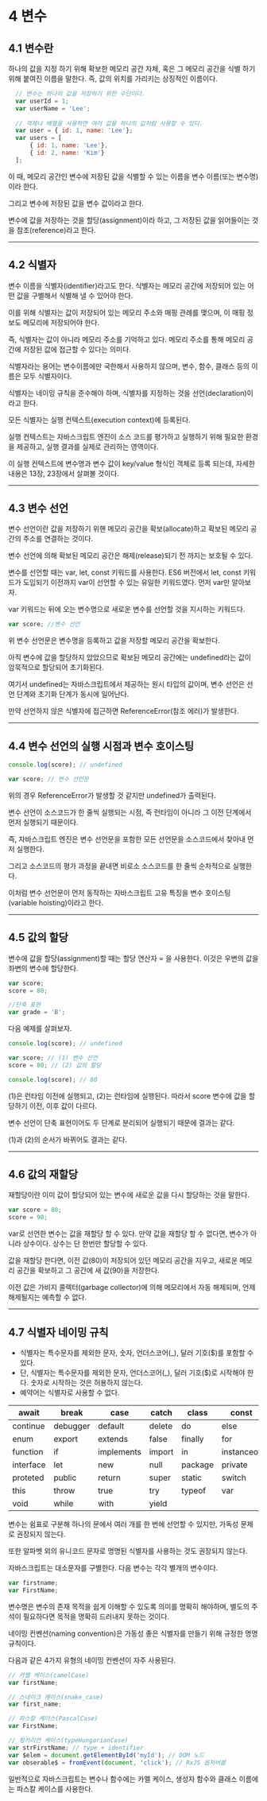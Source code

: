 # 4 변수

## 4.1 변수란

하나의 값을 지정 하기 위해 확보한 메모리 공간 자체, 혹은 그 메모리 공간을 식별 하기 위해 붙여진 이름을 말한다. 즉, 값의 위치를 가리키는 상징적인 이름이다.

```javascript
  // 변수는 하나의 값을 저장하기 위한 수단이다.
  var userId = 1;
  var userName = 'Lee';
  
  // 객체나 배열을 사용하면 여러 값을 하나의 값처럼 사용할 수 있다.
  var user = { id: 1, name: 'Lee'};
  var users = [
      { id: 1, name: 'Lee'},
      { id: 2, name: 'Kim'}      
  ];
```

이 때, 메모리 공간인 변수에 저장된 값을 식별할 수 있는 이름을 변수 이름(또는 변수명)이라 한다.

그리고 변수에 저장된 값을 변수 값이라고 한다.

변수에 값을 저장하는 것을 할당(assignment)이라 하고, 그 저장된 값을 읽어들이는 것을 참조(reference)라고 한다.

--------

## 4.2 식별자

변수 이름을 식별자(identifier)라고도 한다. 식별자는 메모리 공간에 저장되어 있는 어떤 값을 구별해서 식별해 낼 수 있어야 한다.

이를 위해 식별자는 값이 저장되어 있는 메모리 주소와 매핑 관례를 맺으며, 이 매핑 정보도 메모리에 저장되어야 한다.

즉, 식별자는 값이 아니라 메모리 주소를 기억하고 있다. 메모리 주소를 통해 메모리 공간에 저장된 값에 접근할 수 있다는 의미다.

식별자라는 용어는 변수이름에만 국한해서 사용하지 않으며, 변수, 함수, 클래스 등의 이름은 모두 식별자이다.

식별자는 네이밍 규칙을 준수해야 하며, 식별자를 지정하는 것을 선언(declaration)이라고 한다.

모든 식별자는 실행 컨텍스트(execution context)에 등록된다.

실행 컨텍스트는 자바스크립트 엔진이 소스 코드를 평가하고 실행하기 위해 필요한 환경을 제공하고, 실행 결과를 실제로 관리하는 영역이다.

이 실행 컨텍스트에 변수명과 변수 값이 key/value 형식인 객체로 등록 되는데, 자세한 내용은 13장, 23장에서 살펴볼 것이다.

----

## 4.3 변수 선언

변수 선언이란 값을 저장하기 위핸 메모리 공간을 확보(allocate)하고 확보된 메모리 공간의 주소를 연결하는 것이다.

변수 선언에 의해 확보된 메모리 공간은 해제(release)되기 전 까지는 보호될 수 있다.

변수를 선언할 때는 var, let, const 키워드를 사용한다. 
ES6 버전에서 let, const 키워드가 도입되기 이전까지 var이 선언할 수 있는 유일한 키워드였다. 먼저 var만 알아보자.

var 키워드는 뒤에 오는 변수명으로 새로운 변수를 선언할 것을 지시하는 키워드다.

```javascript
var score; //변수 선언
```

위 변수 선언문은 변수명을 등록하고 값을 저장할 메모리 공간을 확보한다.

아직 변수에 값을 할당하지 았았으므로 확보된 메모리 공간에는 undefined라는 값이 암묵적으로 할당되어 초기화된다.

여기서 undefined는 자바스크립트에서 제공하는 원시 타입의 값이며, 변수 선언은 선언 단계와 초기화 단계가 동시에 일어난다.

만약 선언하지 않은 식별자에 접근하면 ReferenceError(참조 에러)가 발생한다.

------

## 4.4 변수 선언의 실행 시점과 변수 호이스팅

```javascript
console.log(score); // undefined

var score; // 변수 선언문
```

위의 경우 ReferenceError가 발생할 것 같지만 undefined가 출력된다.

변수 선언이 소스코드가 한 줄씩 실행되는 시점, 즉 런타임이 아니라 그 이전 단계에서 먼저 실행되기 때문이다.

즉, 자바스크립트 엔진은 변수 선언문을 포함한 모든 선언문을 소스코드에서 찾아내 먼저 실행한다.

그리고 소스코드의 평가 과정을 끝내면 비로소 소스코드를 한 줄씩 순차적으로 실행한다.

이처럼 변수 선언문이 먼저 동작하는 자바스크립트 고유 특징을 변수 호이스팅(variable hoisting)이라고 한다.

-----

## 4.5 값의 할당

변수에 값을 할당(assignment)할 때는 할당 연산자 = 을 사용한다. 이것은 우변의 값을 좌변의 변수에 할당한다.

```javascript
var score;
score = 80;

//단축 표현
var grade = 'B';
```

다음 예제를 살펴보자.

```javascript
console.log(score); // undefined

var score; // (1) 변수 선언
score = 80; // (2) 값의 할당

console.log(score); // 80
```

(1)은 런타임 이전에 실행되고, (2)는 런타임에 실행된다. 따라서 score 변수에 값을 할당하기 이전, 이후 값이 다르다.

변수 선언이 단축 표현이어도 두 단계로 분리되어 실행되기 때문에 결과는 같다.

(1)과 (2)의 순서가 바뀌어도 결과는 같다.

------

## 4.6 값의 재할당

재할당이란 이미 값이 할당되어 있는 변수에 새로운 값을 다시 할당하는 것을 말한다.

```javascript
var score = 80;
score = 90;
```

var로 선언한 변수는 값을 재할당 할 수 있다. 만약 값을 재할당 할 수 없다면, 변수가 아니라 상수이다. 상수는 단 한번만 할당할 수 있다.

값을 재할당 한다면, 이전 값(80)이 저장되어 있던 메모리 공간을 지우고, 새로운 메모리 공간을 확보하고 그 공간에 새 값(90)을 저장한다.

이전 값은 가비지 콜렉터(garbage collector)에 의해 메모리에서 자동 해제되며, 언제 해제될지는 예측할 수 없다.

-----

## 4.7 식별자 네이밍 규칙

* 식별자는 특수문자를 제외한 문자, 숫자, 언더스코어(_), 달러 기호($)를 포함할 수 있다.
* 단, 식별자는 특수문자를 제외한 문자, 언더스코어(_), 달러 기호($)로 시작해야 한다. 숫자로 시작하는 것은 허용하지 않는다.
* 예약어는 식별자로 사용할 수 없다.

| await     | break    | case       | catch  | class   | const      |
|-----------|----------|------------|--------|---------|------------|
| continue  | debugger | default    | delete | do      | else       |
| enum      | export   | extends    | false  | finally | for        |
| function  | if       | implements | import | in      | instanceof |
| interface | let      | new        | null   | package | private    |
| proteted  | public   | return     | super  | static  | switch     |
| this      | throw    | true       | try    | typeof  | var        |
| void      | while    | with       | yield  |         |            |

변수는 쉼표로 구분해 하나의 문에서 여러 개를 한 번에 선언할 수 있지만, 가독성 문제로 권장되지 않는다.

또한 알파벳 외의 유니코드 문자로 명명된 식별자를 사용하는 것도 권장되지 않는다.

자바스크립트는 대소문자를 구별한다. 다음 변수는 각각 별개의 변수이다.

```javascript
var firstname;
var FirstName;
```

변수명은 변수의 존재 목적을 쉽게 이해할 수 있도록 의미를 명확히 해야하며, 별도의 주석이 필요하다면 목적을 명확히 드러내지 못하는 것이다.

네이밍 컨벤션(naming convention)은 가동성 좋은 식별자를 만들기 위해 규정한 명명 규칙이다.

다음과 같은 4가지 유형의 네이밍 컨벤션이 자주 사용된다.

```javascript
// 카멜 케이스(camelCase)
var firstName;

// 스네이크 케이스(snake_case)
var first_name;

// 파스칼 케이스(PascalCase)
var FirstName;

// 헝카리언 케이스(typeHungarianCase)
var strFirstName; // type + identifier
var $elem = document.getElementById('myId'); // DOM 노드
var obserable$ = fromEvent(document, 'click'); // RxJS 옵저버블
```

일반적으로 자바스크립트는 변수나 함수에는 카멜 케이스, 생성자 함수와 클래스 이름에는 파스칼 케이스를 사용한다.
